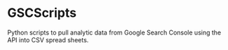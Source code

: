 # GSCScripts
Python scripts to pull analytic data from Google Search Console using the API into CSV spread sheets.
